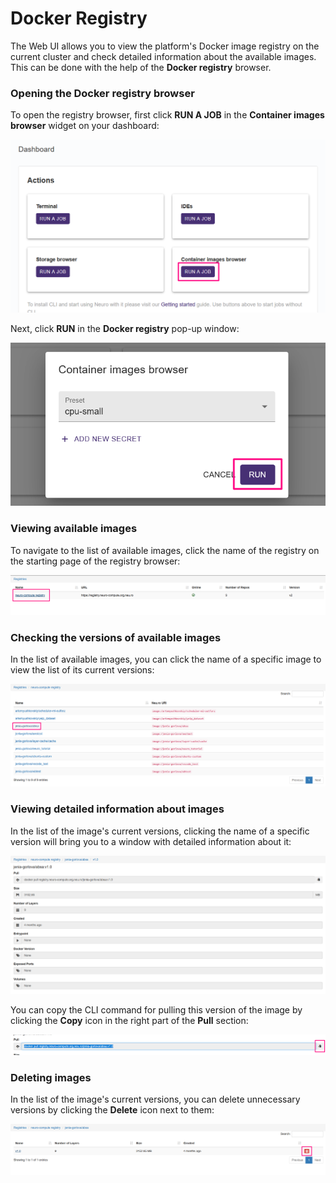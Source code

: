 # Docker Registry

The Web UI allows you to view the platform's Docker image registry on the current cluster and check detailed information about the available images. This can be done with the help of the **Docker registry** browser.  

### Opening the Docker registry browser

To open the registry browser, first click **RUN A JOB** in the **Container images browser** widget on your dashboard:

![](../.gitbook/assets/image%20%28211%29.png)

Next, click **RUN** in the **Docker registry** pop-up window:

![](../.gitbook/assets/image%20%28193%29.png)

### Viewing available images

To navigate to the list of available images, click the name of the registry on the starting page of the registry browser:

![](../.gitbook/assets/image%20%28131%29.png)

### Checking the versions of available images

In the list of available images, you can click the name of a specific image to view the list of its current versions:

![](../.gitbook/assets/image%20%28129%29.png)

### Viewing detailed information about images

In the list of the image's current versions, clicking the name of a specific version will bring you to a window with detailed information about it:

![](../.gitbook/assets/image%20%28126%29.png)

You can copy the CLI command for pulling this version of the image by clicking the **Copy** icon in the right part of the **Pull** section:

![](../.gitbook/assets/image%20%28128%29.png)

### Deleting images

In the list of the image's current versions, you can delete unnecessary versions by clicking the **Delete** icon next to them:

![](../.gitbook/assets/image%20%28124%29.png)

